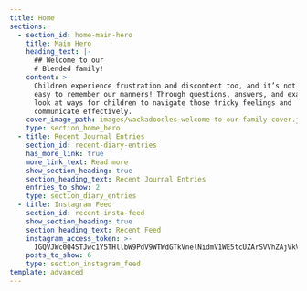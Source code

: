 ```yaml
---
title: Home
sections:
  - section_id: home-main-hero
    title: Main Hero
    heading_text: |-
      ## Welcome to our
      # Blended family!
    content: >-
      Children experience frustration and discontent too, and it’s not always
      easy to remember our manners! Through questions, answers, and examples we
      look at ways for children to navigate those tricky feelings and
      communicate effectively.
    cover_image_path: images/wackadoodles-welcome-to-our-family-cover.jpg
    type: section_home_hero
  - title: Recent Journal Entries
    section_id: recent-diary-entries
    has_more_link: true
    more_link_text: Read more
    show_section_heading: true
    section_heading_text: Recent Journal Entries
    entries_to_show: 2
    type: section_diary_entries
  - title: Instagram Feed
    section_id: recent-insta-feed
    show_section_heading: true
    section_heading_text: Recent Feed
    instagram_access_token: >-
      IGQVJWc0Q4STJwc1Y5THllbW9PdV9WTWdGTkVnelNidmV1WE5tcUZArSVVhZAjVkVlVQbDF2QWZAqZA1JuY0RDNnNSMU5taWFKSlM4djVKSTJTUTFXUXphOGlpSHlJc0tRRkh1cnJBQTJn
    posts_to_show: 6
    type: section_instagram_feed
template: advanced
---
```

